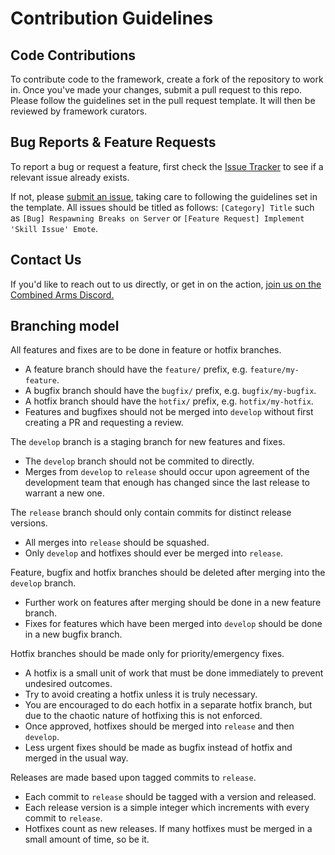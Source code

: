 # Contribution Guidelines

## Code Contributions
To contribute code to the framework, create a fork of the repository to work in. Once you've made your changes, submit a pull request to this repo. Please follow the guidelines set in the pull request template. It will then be reviewed by framework curators.

## Bug Reports & Feature Requests
To report a bug or request a feature, first check the [Issue Tracker](https://github.com/CombinedArmsGaming/CAFE3/issues) to see if a relevant issue already exists.

If not, please [submit an issue](https://github.com/CombinedArmsGaming/CAFE3/issues/new), taking care to following the guidelines set in the template. All issues should be titled as follows: `[Category] Title` such as `[Bug] Respawning Breaks on Server` or `[Feature Request] Implement 'Skill Issue' Emote`.

## Contact Us
If you'd like to reach out to us directly, or get in on the action, [join us on the Combined Arms Discord.](https://discord.gg/7jhcqFuGfb)

## Branching model
All features and fixes are to be done in feature or hotfix branches.
* A feature branch should have the `feature/` prefix, e.g. `feature/my-feature`.
* A bugfix branch should have the `bugfix/` prefix, e.g. `bugfix/my-bugfix`.
* A hotfix branch should have the `hotfix/` prefix, e.g. `hotfix/my-hotfix`.
* Features and bugfixes should not be merged into `develop` without first creating a PR and requesting a review.

The `develop` branch is a staging branch for new features and fixes.
* The `develop` branch should not be commited to directly.
* Merges from `develop` to `release` should occur upon agreement of the development team that enough has changed since the last release to warrant a new one.

The `release` branch should only contain commits for distinct release versions.
* All merges into `release` should be squashed.
* Only `develop` and hotfixes should ever be merged into `release`.

Feature, bugfix and hotfix branches should be deleted after merging into the `develop` branch.
* Further work on features after merging should be done in a new feature branch.
* Fixes for features which have been merged into `develop` should be done in a new bugfix branch.

Hotfix branches should be made only for priority/emergency fixes.
* A hotfix is a small unit of work that must be done immediately to prevent undesired outcomes.
* Try to avoid creating a hotfix unless it is truly necessary.
* You are encouraged to do each hotfix in a separate hotfix branch, but due to the chaotic nature of hotfixing this is not enforced.
* Once approved, hotfixes should be merged into `release` and then `develop`.
* Less urgent fixes should be made as bugfix instead of hotfix and merged in the usual way.

Releases are made based upon tagged commits to `release`.
* Each commit to `release` should be tagged with a version and released.
* Each release version is a simple integer which increments with every commit to `release`.
* Hotfixes count as new releases.  If many hotfixes must be merged in a small amount of time, so be it.


